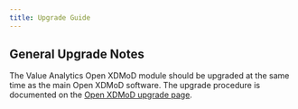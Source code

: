 ```yaml
---
title: Upgrade Guide
---
```


General Upgrade Notes
---------------------

The Value Analytics Open XDMoD module should be upgraded at the same time as the
main Open XDMoD software. The upgrade procedure is documented on the
[Open XDMoD upgrade page](http://open.xdmod.org/upgrade.html).
